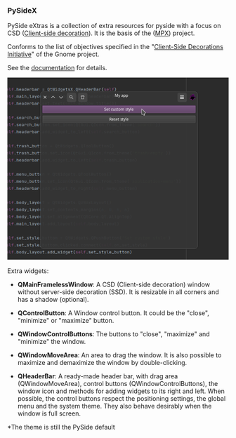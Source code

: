 ### PySideX

PySide eXtras is a collection of extra resources for pyside with a focus on CSD ([Client-side decoration](https://en.wikipedia.org/wiki/Client-side_decoration)). It is the basis of the ([MPX](https://github.com/reticulardev/mpx)) project.

Conforms to the list of objectives specified in the "[Client-Side Decorations Initiative](https://wiki.gnome.org/Initiatives/CSD)" of the Gnome project.

See the [documentation](https://reticulardev.github.io/pysidex) for details.

![Image](data/screen.png "screenshot")

Extra widgets:

 * **QMainFramelessWindow**:
A CSD (Client-side decoration) window without server-side decoration 
(SSD). It is resizable in all corners and has a shadow (optional).

 * **QControlButton**: 
A Window control button. It could be the "close", "minimize" or 
"maximize" button.

 * **QWindowControlButtons**: 
The buttons to "close", "maximize" and "minimize" the window.

 * **QWindowMoveArea**: 
An area to drag the window. It is also possible to maximize and 
demaximize the window by double-clicking.

 * **QHeaderBar**: 
A ready-made header bar, with drag area (QWindowMoveArea), control 
buttons (QWindowControlButtons), the window icon and methods for 
adding widgets to its right and left. When possible, the control 
buttons respect the positioning settings, the global menu and the 
system theme. They also behave desirably when the window is full 
screen.

*The theme is still the PySide default